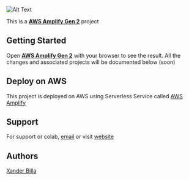![Alt Text](https://s3.amazonaws.com/aws-mobile-hub-images/aws-amplify-logo.png)

This is a [**AWS Amplify Gen 2**](https://template.xanderbilla.com/) project

## Getting Started

Open [**AWS Amplify Gen 2**](https://template.xanderbilla.com/) with your browser to see the result.
All the changes and associated projects will be documented below (soon)

## Deploy on AWS

This project is deployed on AWS using Serverless Service called [AWS Amplify](https://aws.amazon.com/amplify)

## Support

For support or colab, [email](mailto:dev.xanderbilla@gmail.com) or visit [website](https://xanderbilla.com)

## Authors

[Xander Billa](https://xanderbilla.com)
